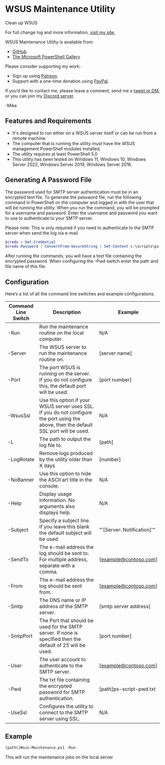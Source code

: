 # WSUS Maintenance Utility

Clean up WSUS

For full change log and more information, [visit my site.](https://gal.vin/utils/wsus-maint-utility/)

WSUS Maintenance Utility is available from:

* [GitHub](https://github.com/Digressive/WSUS-Maintenance)
* [The Microsoft PowerShell Gallery](https://www.powershellgallery.com/packages/Wsus-Maintenance)

Please consider supporting my work:

* Sign up using [Patreon](https://www.patreon.com/mikegalvin).
* Support with a one-time donation using [PayPal](https://www.paypal.me/digressive).

If you’d like to contact me, please leave a comment, send me a [tweet or DM](https://twitter.com/mikegalvin_), or you can join my [Discord server](https://discord.gg/5ZsnJ5k).

-Mike

## Features and Requirements

* It's designed to run either on a WSUS server itself or can be run from a remote machine.
* The computer that is running the utility must have the WSUS management PowerShell modules installed.
* The utility requires at least PowerShell 5.0
* This utility has been tested on Windows 11, Windows 10, Windows Server 2022, Windows Server 2019, Windows Server 2016.

## Generating A Password File

The password used for SMTP server authentication must be in an encrypted text file. To generate the password file, run the following command in PowerShell on the computer and logged in with the user that will be running the utility. When you run the command, you will be prompted for a username and password. Enter the username and password you want to use to authenticate to your SMTP server.

Please note: This is only required if you need to authenticate to the SMTP server when send the log via e-mail.

``` powershell
$creds = Get-Credential
$creds.Password | ConvertFrom-SecureString | Set-Content c:\scripts\ps-script-pwd.txt
```

After running the commands, you will have a text file containing the encrypted password. When configuring the -Pwd switch enter the path and file name of this file.

## Configuration

Here’s a list of all the command line switches and example configurations.

| Command Line Switch | Description | Example |
| ------------------- | ----------- | ------- |
| -Run | Run the maintenance routine on the local computer. | N/A |
| -Server | The WSUS server to run the maintenance routine on. | [server name] |
| -Port | The port WSUS is running on the server. If you do not configure this, the default port will be used. | [port number] |
| -WsusSsl | Use this option if your WSUS server uses SSL. If you do not configure the port using the above, then the default SSL port will be used. | N/A |
| -L | The path to output the log file to. | [path\] |
| -LogRotate | Remove logs produced by the utility older than X days | [number] |
| -NoBanner | Use this option to hide the ASCII art title in the console. | N/A |
| -Help | Display usage information. No arguments also displays help. | N/A |
| -Subject | Specify a subject line. If you leave this blank the default subject will be used | "'[Server: Notification]'" |
| -SendTo | The e-mail address the log should be sent to. For multiple address, separate with a comma. | [example@contoso.com] |
| -From | The e-mail address the log should be sent from. | [example@contoso.com] |
| -Smtp | The DNS name or IP address of the SMTP server. | [smtp server address] |
| -SmtpPort | The Port that should be used for the SMTP server. If none is specified then the default of 25 will be used. | [port number] |
| -User | The user account to authenticate to the SMTP server. | [example@contoso.com] |
| -Pwd | The txt file containing the encrypted password for SMTP authentication. | [path\]ps-script-pwd.txt |
| -UseSsl | Configures the utility to connect to the SMTP server using SSL. | N/A |

## Example

``` txt
[path\]Wsus-Maintenance.ps1 -Run
```

This will run the maintenance jobs on the local server
